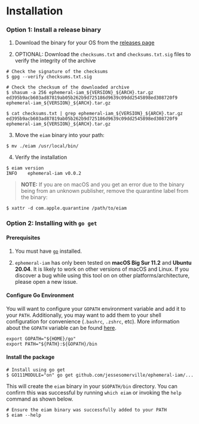 # Installation

### Option 1: Install a release binary

1. Download the binary for your OS from the [releases page](https://github.com/jessesomerville/ephemeral-iam/releases)

2. OPTIONAL: Download the `checksums.txt` and `checksums.txt.sig` files to verify the integrity of the archive

```shell
# Check the signature of the checksums
$ gpg --verify checksums.txt.sig

# Check the checksum of the downloaded archive
$ shasum -a 256 ephemeral-iam_${VERSION}_${ARCH}.tar.gz
ed395b9acb603ad87819ab05b262b9d725186d9639c09dd2545898ed308720f9  ephemeral-iam_${VERSION}_${ARCH}.tar.gz

$ cat checksums.txt | grep ephemeral-iam_${VERSION}_${ARCH}.tar.gz
ed395b9acb603ad87819ab05b262b9d725186d9639c09dd2545898ed308720f9  ephemeral-iam_${VERSION}_${ARCH}.tar.gz
```

3. Move the `eiam` binary into your path:

```shell
$ mv ./eiam /usr/local/bin/
```

4. Verify the installation

```shell
$ eiam version
INFO    ephemeral-iam v0.0.2
```

> **NOTE:** If you are on macOS and you get an error due to the binary being from an unknown publisher, remove
> the quarantine label from the binary:

```shell
$ xattr -d com.apple.quarantine /path/to/eiam
```

### Option 2: Installing with `go get`
#### Prerequisites

1. You must have [`go`](https://golang.org/doc/install) installed.

2. `ephemeral-iam` has only been tested on **macOS Big Sur 11.2** and **Ubuntu 20.04**.
   It is likely to work on other versions of macOS and Linux.  If you discover
   a bug while using this tool on on other platforms/architecture, please open a
   new issue.

#### Configure Go Environment

You will want to configure your `GOPATH` environment variable and add it to
your `PATH`.  Additionally, you may want to add them to your shell configuration
for convenience (`.bashrc`, `.zshrc`, etc). More information about the `GOPATH`
variable can be found [here](https://github.com/golang/go/wiki/GOPATH).

```shell
export GOPATH="${HOME}/go"
export PATH="${PATH}:${GOPATH}/bin
```

#### Install the package
```shell
# Install using go get
$ GO111MODULE="on" go get github.com/jessesomerville/ephemeral-iam/...
```

This will create the `eiam` binary in your `$GOPATH/bin` directory. You can
confirm this was successful by running `which eiam` or invoking the `help`
command as shown below.

```shell
# Ensure the eiam binary was successfully added to your PATH
$ eiam --help
```